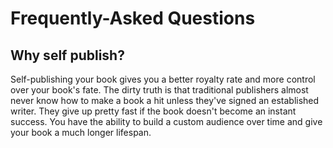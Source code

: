 # Frequently-Asked Questions

## Why self publish?

Self-publishing your book gives you a better royalty rate and more control over your book's fate. The dirty truth is that traditional publishers almost never know how to make a book a hit unless they've signed an established writer. They give up pretty fast if the book doesn't become an instant success. You have the ability to build a custom audience over time and give your book a much longer lifespan. 
